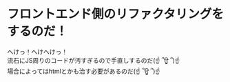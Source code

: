 # フロントエンド側のリファクタリングをするのだ！

へけっ！へけへけっ！  
流石にJS周りのコードが汚すぎるので手直しするのだ(☝ ՞ਊ ՞)☝  
場合によってはhtmlとかも治す必要があるのだ(☝ ՞ਊ ՞)☝
